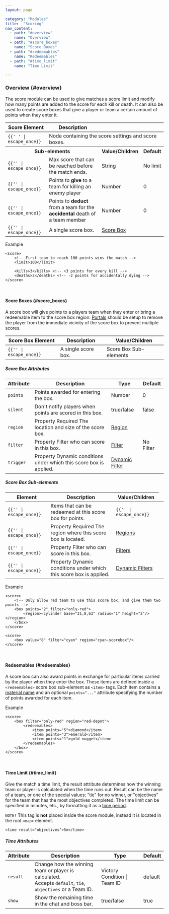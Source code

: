 ```yaml
---
layout: page

category: "Modules"
title:  "Scoring"
nav_content:
  - path: "#overview"
    name: "Overview"
  - path: "#score_boxes"
    name: "Score Boxes"
  - path: "#redeemables"
    name: "Redeemables"
  - path: "#time_limit"
    name: "Time Limit"

---
```


### Overview {#overview}

The score module can be used to give matches a score limit and modify how many points are added to the score for each kill or death. It can also be used to create score boxes that give a player or team a certain amount of points when they enter it.

<div class='table-responsive'>
  <table class='table table-striped table-condensed'>
    <thead>
      <tr>
        <th>Score Element</th>
        <th>Description</th>
        <th></th>
        <th></th>
      </tr>
    </thead>
    <tbody>
      <tr>
        <td>
          <span class='highlight'>
            <code>{{'<score> </score>' | escape_once}}</code>
          </span>
        </td>
        <td colspan='3'>Node containing the score settings and score boxes.</td>
      </tr>
      <tr>
        <th colspan='2'>Sub-elements</th>
        <th>Value/Children</th>
        <th>Default</th>
      </tr>
      <tr>
        <td>
          <span class='highlight'>
            <code>{{'<limit>' | escape_once}}</code>
          </span>
        </td>
        <td>
          Max score that can be reached before the match ends.
        </td>
        <td>
          <span class='label label-primary'>String</span>
        </td>
        <td>
          No limit
        </td>
      </tr>
      <tr>
        <td>
          <span class='highlight'>
            <code>{{'<kills>' | escape_once}}</code>
          </span>
        </td>
        <td>
          Points to <strong>give</strong> to a team for killing an enemy player
        </td>
        <td>
          <span class='label label-primary'>Number</span>
        </td>
        <td>
          0
        </td>
      </tr>
      <tr>
        <td>
          <span class='highlight'>
            <code>{{'<deaths>' | escape_once}}</code>
          </span>
        </td>
        <td>
          Points to <strong>deduct</strong> from a team for the <strong>accidental</strong> death of a team member
        </td>
        <td>
          <span class='label label-primary'>Number</span>
        </td>
        <td>
          0
        </td>
      </tr>
      <tr>
        <td>
          <span class='highlight'>
            <code>{{'<box>' | escape_once}}</code>
          </span>
        </td>
        <td>
          A single score box.
        </td>
        <td>
          <a href='#score_boxes'>Score Box</a>
        </td>
        <td></td>
      </tr>
    </tbody>
  </table>
</div>

Example

    <score>
        <!-- First team to reach 100 points wins the match -->
        <limit>100</limit>

        <kills>3</kills> <!-- +3 points for every kill -->
        <deaths>2</deaths> <!-- -2 points for accidentally dying -->
    </score>


<br/>

#### Score Boxes {#score_boxes}
A score box will give points to a players team when they enter or bring a redeemable item to the score box region. [Portals](/modules/portals) should be setup to remove the player from the immediate vicinity of the score box to prevent multiple scores.

<div class='table-responsive'>
  <table class='table table-striped table-condensed'>
    <thead>
      <tr>
        <th>Score Box Element</th>
        <th>Description</th>
        <th>Value/Children</th>
      </tr>
    </thead>
    <tbody>
      <tr>
        <td>
          <span class='highlight'>
            <code>{{'<box>' | escape_once}}</code>
          </span>
        </td>
        <td>
          A single score box.
        </td>
        <td>
          <span class='label label-default'>Score Box Sub-elements</span>
        </td>
      </tr>
    </tbody>
  </table>
</div>
<h5>Score Box Attributes</h5>
<div class='table-responsive'>
  <table class='table table-striped table-condensed'>
    <thead>
      <tr>
        <th>Attribute</th>
        <th>Description</th>
        <th>Type</th>
        <th>Default</th>
      </tr>
    </thead>
    <tbody>
      <tr>
        <td>
          <code>points</code>
        </td>
        <td>Points awarded for entering the box.</td>
        <td>
          <span class='label label-primary'>Number</span>
        </td>
        <td>0</td>
      </tr>
      <tr>
        <td>
          <code>silent</code>
        </td>
        <td>Don't notify players when points are scored in this box.</td>
        <td>
          <span class='label label-primary'>true/false</span>
        </td>
        <td>false</td>
      </tr>
      <tr>
        <td>
          <code>region</code>
        </td>
        <td>
          <span class='label label-default' title='Can be either this attribute or a sub-element.'>Property</span>
          <span class='label label-danger'>Required</span>
          The location and size of the score box.
        </td>
        <td>
          <a href='/modules/regions'>Region</a>
        </td>
        <td></td>
      </tr>
      <tr>
        <td>
          <code>filter</code>
        </td>
        <td>
          <span class='label label-default' title='Can be either this attribute or a sub-element.'>Property</span>
          Filter who can score in this box.
        </td>
        <td>
          <a href='/modules/filters'>Filter</a>
        </td>
        <td>
          <span class='label label-default'>No Filter</span>
        </td>
      </tr>
      <tr>
        <td>
          <code>trigger</code>
        </td>
        <td>
          <span class='label label-default' title='Can be either this attribute or a sub-element.'>Property</span>
          Dynamic conditions under which this score box is applied.
        </td>
        <td>
          <a href='/modules/filters'>Dynamic Filter</a>
        </td>
        <td></td>
      </tr>
    </tbody>
  </table>
</div>
<h5>Score Box Sub-elements</h5>
<div class='table-responsive'>
  <table class='table table-striped table-condensed'>
    <thead>
      <tr>
        <th>Element</th>
        <th>Description</th>
        <th>Value/Children</th>
      </tr>
    </thead>
    <tbody>
      <tr>
        <td>
          <span class='highlight'>
            <code>{{'<redeemables>' | escape_once}}</code>
          </span>
        </td>
        <td>
          Items that can be redeemed at this score box for points.
        </td>
        <td>
          <code>{{'<item points="1">' | escape_once}}</code>
        </td>
      </tr>
      <tr>
        <td>
          <span class='highlight'>
            <code>{{'<region>' | escape_once}}</code>
          </span>
        </td>
        <td>
          <span class='label label-default' title='Can be either this sub-element or an attribute.'>Property</span>
          <span class='label label-danger'>Required</span>
          The region where this score box is located.
        </td>
        <td>
          <a href='/modules/regions'>Regions</a>
        </td>
      </tr>
      <tr>
        <td>
          <span class='highlight'>
            <code>{{'<filter>' | escape_once}}</code>
          </span>
        </td>
        <td>
          <span class='label label-default' title='Can be either this sub-element or an attribute.'>Property</span>
          Filter who can score in this box.
        </td>
        <td>
          <a href='/modules/regions'>Filters</a>
        </td>
      </tr>
      <tr>
        <td>
          <span class='highlight'>
            <code>{{'<trigger>' | escape_once}}</code>
          </span>
        </td>
        <td>
          <span class='label label-default' title='Can be either this sub-element or an attribute.'>Property</span>
          Dynamic conditions under which this score box is applied.
        </td>
        <td>
          <a href='/modules/filters'>Dynamic Filters</a>
        </td>
        <td></td>
      </tr>
    </tbody>
  </table>
</div>

Example

    <score>
        <!-- Only allow red team to use this score box, and give them two points -->
        <box points="2" filter="only-red">
            <region><cylinder base="21,8,63" radius="1" height="2"/></region>
        </box>
    </score>

    <score>
        <box value="8" filter="cyan" region="cyan-scorebox"/>
    </score>

<br/>

#### Redeemables {#redeemables}
A score box can also award points in exchange for particular items carried by the player when they
enter the box. These items are defined inside a `<redeemables>` score box sub-element as `<item>` tags.
Each item contains a [material name](/reference/inventory#material_finder)
and an optional `points="..."` attribute specifying the number of points awarded for each item.

Example

    <score>
        <box filter="only-red" region="red-depot">
            <redeemables>
                <item points="5">diamond</item>
                <item points="3">emerald</item>
                <item points="1">gold nugget</item>
            </redeemables>
        </box>
    </score>


<br/>

#### Time Limit {#time_limit}
Give the match a time limit, the result attribute determines how the winning team or player is calculated when the time runs out.
Result can be the name of a team, or one of the special values; "tie" for no winner, or "objectives" for the team that has the most objectives completed. The time limit can be specified in minutes, etc., by formatting it as a [time period](/reference/time_periods).

`NOTE!` This tag is **not** placed inside the score module, instead it is located in the root `<map>` element.

    <time result="objectives">5m</time>


##### Time Attributes

<div class='table-responsive'>
  <table class='table table-striped table-condensed'>
    <thead>
      <tr>
        <th>Attribute</th>
        <th>Description</th>
        <th>Type</th>
        <th>Default</th>
      </tr>
    </thead>
    <tbody>
      <tr>
        <td>
          <code>result</code>
        </td>
        <td>
          Change how the winning team or player is calculated.
          <br/>
          Accepts <code>default</code>, <code>tie</code>, <code>objectives</code> or a Team ID.
        </td>
        <td>
          <span class='label label-primary'>Victory Condition</span>
          |
          <span class='label label-primary'>Team ID</span>
        </td>
        <td>default</td>
      </tr>
      <tr>
        <td>
          <code>show</code>
        </td>
        <td>Show the remaining time in the chat and boss bar.</td>
        <td>
          <span class='label label-primary'>true/false</span>
        </td>
        <td>true</td>
      </tr>
    </tbody>
  </table>
</div>
